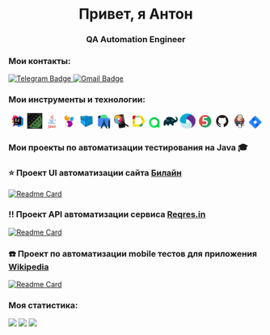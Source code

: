  <h1 align="center"> Привет, я Антон  </h1>
<h3 align="center"> QA Automation Engineer </h3>

### Мои контакты:
  <a href="https://t.me/melnikof2049">
    <img src="https://img.shields.io/badge/Telegram-blue?style=for-the-badge&logo=telegram&logoColor=white" alt="Telegram Badge"/>
  </a>

  <a href="mailto:melnikov.tosha001@mail.ru">
    <img src="https://img.shields.io/badge/@Mail.ru-blue?style=for-the-badge&logo=mail&logoColor=white" alt="Gmail Badge"/>
  </a>

### Мои инструменты и технологии:
<p align="center">
<img width="6%" title="IntelliJ IDEA" src="images/logo/Idea.svg">
<img width="6%" title="RestAssured" src="images/logo/RestAssured.png">
<img width="6%" title="Java" src="images/logo/Java.svg">
<img width="6%" title="Selenide" src="images/logo/Selenide.svg">
<img width="6%" title="Selenoid" src="images/logo/Selenoid.svg">
<img width="6%" title="Android Studio" src="images/logo/androidstudio.svg">
<img width="6%" title="Appium inspector" src="images/logo/appium_inspector.png">
<img width="6%" title="Allure Report" src="images/logo/Allure.svg">
<img width="5%" title="Allure TestOps" src="images/logo/Allure_TO.svg">
<img width="6%" title="Gradle" src="images/logo/Gradle.svg">
<img width="6%" title="Appium" src="images/logo/Appium.svg">
<img width="6%" title="JUnit5" src="images/logo/JUnit5.svg">
<img width="6%" title="GitHub" src="images/logo/GitHub.svg">
<img width="6%" title="Jenkins" src="images/logo/Jenkins.svg">
<img width="5%" title="Jira" src="images/logo/Jira.svg">
</p>

### Мои проекты по автоматизации тестирования на Java :mortar_board:

### :star: Проект UI автоматизации сайта [Билайн](https://moskva.beeline.ru/)
[![Readme Card](https://github-readme-stats.vercel.app/api/pin/?username=Melnikov-A&repo=Beeline_UI_autotests)](https://github.com/Melnikov-A/Beeline_UI_autotests)

### :bangbang: Проект API автоматизации  сервиса [Reqres.in](https://reqres.in/)
[![Readme Card](https://github-readme-stats.vercel.app/api/pin/?username=Melnikov-A&repo=Reqres_API_autotests)](https://github.com/Melnikov-A/Reqres_API_autotests)

### :phone:  Проект по автоматизации mobile тестов для приложения [Wikipedia](https://ru.wikipedia.org/)
[![Readme Card](https://github-readme-stats.vercel.app/api/pin/?username=Melnikov-A&repo=Wikipedia_mobile_autotests)](https://github.com/Melnikov-A/Wikipedia_mobile_autotests)



### Моя статистика:
![](https://github-profile-summary-cards.vercel.app/api/cards/profile-details?username=Melnikov-A&theme=solarized_dark)
![](https://github-profile-summary-cards.vercel.app/api/cards/stats?username=Melnikov-A&theme=solarized_dark)
![](https://github-profile-summary-cards.vercel.app/api/cards/repos-per-language?username=Melnikov-A&theme=solarized_dark)
